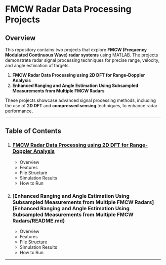 # FMCW Radar Data Processing Projects

## Overview

This repository contains two projects that explore **FMCW (Frequency Modulated Continuous Wave) radar systems** using MATLAB. The projects demonstrate radar signal processing techniques for precise range, velocity, and angle estimation of targets.

1. **FMCW Radar Data Processing using 2D DFT for Range-Doppler Analysis**  
2. **Enhanced Ranging and Angle Estimation Using Subsampled Measurements from Multiple FMCW Radars**

These projects showcase advanced signal processing methods, including the use of **2D DFT** and **compressed sensing** techniques, to enhance radar performance.

---

## Table of Contents

1. ### [FMCW Radar Data Processing using 2D DFT for Range-Doppler Analysis](FMCW-Radar-Data-Processing-using-2D-DFT-for-Range-Doppler-Analysis/README.md)
    - Overview
    - Features
    - File Structure
    - Simulation Results
    - How to Run
2. ### [Enhanced Ranging and Angle Estimation Using Subsampled Measurements from Multiple FMCW Radars](Enhanced Ranging and Angle Estimation Using Subsampled Measurements from Multiple FMCW Radars/README.md)
    - Overview
    - Features
    - File Structure
    - Simulation Results
    - How to Run

---
